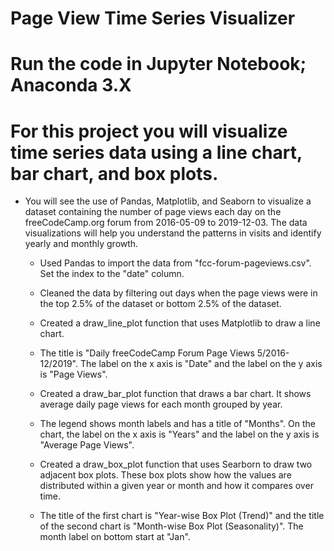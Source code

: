 # Page View Time Series Visualizer

# Run the code in Jupyter Notebook; Anaconda 3.X

# For this project you will visualize time series data using a line chart, bar chart, and box plots. 

* You will see the use of Pandas, Matplotlib, and Seaborn to visualize a dataset containing the number of page views each day on the freeCodeCamp.org forum from 2016-05-09 to 2019-12-03. The data visualizations will help you understand the patterns in visits and identify yearly and monthly growth.

	* Used Pandas to import the data from "fcc-forum-pageviews.csv". Set the index to the "date" column.
	* Cleaned the data by filtering out days when the page views were in the top 2.5% of the dataset or bottom 2.5% of the dataset.
	* Created a draw_line_plot function that uses Matplotlib to draw a line chart.
	* The title is "Daily freeCodeCamp Forum Page Views 5/2016-12/2019". The label on the x axis is "Date" and the label on the y axis is "Page Views".

	* Created a draw_bar_plot function that draws a bar chart. It shows average daily page views for each month grouped by year.
	* The legend shows month labels and has a title of "Months". On the chart, the label on the x axis is "Years" and the label on the y axis is "Average Page Views".
	* Created a draw_box_plot function that uses Searborn to draw two adjacent box plots. These box plots show how the values are distributed within a given year or month and how it compares over time.
	* The title of the first chart is "Year-wise Box Plot (Trend)" and the title of the second chart is "Month-wise Box Plot (Seasonality)". The month label on bottom start at "Jan".